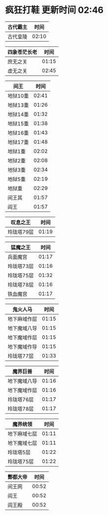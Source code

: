 # 疯狂打鞋 更新时间 02:46

| 古代霸主   | 时间    |
|--------|-------|
| 古代皇陵 | 02:10 |

| 四象苍茫长老   | 时间    |
|--------|-------|
| 庶无之关 | 01:15 |
| 虚无之关 | 02:45 |

| 间王   | 时间    |
|--------|-------|
| 地狱10重 | 02:41 |
| 地狱13重 | 01:26 |
| 地狱14重 | 01:32 |
| 地狱15重 | 01:38 |
| 地狱16重 | 01:43 |
| 地狱17重 | 01:48 |
| 地狱1重 | 02:02 |
| 地狱2重 | 02:08 |
| 地狱3重 | 02:34 |
| 地狱5重 | 02:19 |
| 地狱重 | 02:29 |
| 间王其 | 01:57 |
| 阎王 | 01:57 |

| 叹息之王   | 时间    |
|--------|-------|
| 玲珑塔79层 | 01:19 |

| 猛魔之王   | 时间    |
|--------|-------|
| 兵面魔宫 | 01:17 |
| 玲珑塔73层 | 01:16 |
| 玲珑塔75层 | 01:32 |
| 玲珑塔78层 | 01:16 |
| 铁血魔宫 | 01:17 |

| 鬼火人马   | 时间    |
|--------|-------|
| 地下麻域作层 | 01:15 |
| 地下魔域八导 | 01:15 |
| 地下魔域作层 | 01:15 |
| 地下魔域作导 | 01:15 |
| 玲珑塔77层 | 01:33 |

| 魔界巨兽   | 时间    |
|--------|-------|
| 地下魔域八导 | 01:16 |
| 地下魔域作层 | 01:16 |
| 玲珑塔76层 | 01:17 |
| 玲珑塔78层 | 01:17 |

| 魔界统领   | 时间    |
|--------|-------|
| 地下麻域七层 | 01:11 |
| 地下魔域七层 | 01:11 |
| 玲珑塔5层 | 01:22 |
| 玲珑塔75层 | 01:22 |

| 酆都大帝   | 时间    |
|--------|-------|
| 间王网 | 00:52 |
| 阎王 | 00:52 |
| 阎王殿 | 00:52 |
